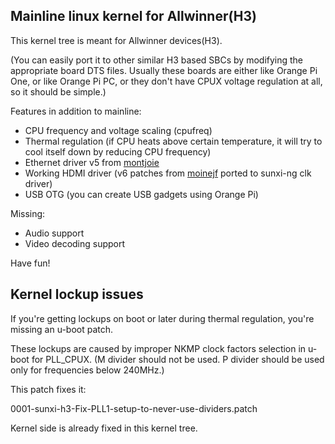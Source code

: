 Mainline linux kernel for Allwinner(H3)
-----------------------------------------------

This kernel tree is meant for Allwinner devices(H3).

(You can easily port it to other similar H3 based SBCs by modifying the
appropriate board DTS files. Usually these boards are either like Orange Pi One,
or like Orange Pi PC, or they don't have CPUX voltage regulation at all, so it
should be simple.)

Features in addition to mainline:

- CPU frequency and voltage scaling (cpufreq)
- Thermal regulation (if CPU heats above certain temperature, it will try to cool itself down by reducing CPU frequency)
- Ethernet driver v5 from [montjoie](https://github.com/montjoie/linux/commits/sun8i-emac-wip-v5)
- Working HDMI driver (v6 patches from [moinejf](http://moinejf.free.fr/opi2/) ported to sunxi-ng clk driver)
- USB OTG (you can create USB gadgets using Orange Pi)

Missing:

- Audio support
- Video decoding support

Have fun!

Kernel lockup issues
--------------------

If you're getting lockups on boot or later during thermal regulation,
you're missing an u-boot patch.

These lockups are caused by improper NKMP clock factors selection
in u-boot for PLL_CPUX. (M divider should not be used. P divider
should be used only for frequencies below 240MHz.)

This patch fixes it:

  0001-sunxi-h3-Fix-PLL1-setup-to-never-use-dividers.patch

Kernel side is already fixed in this kernel tree.

